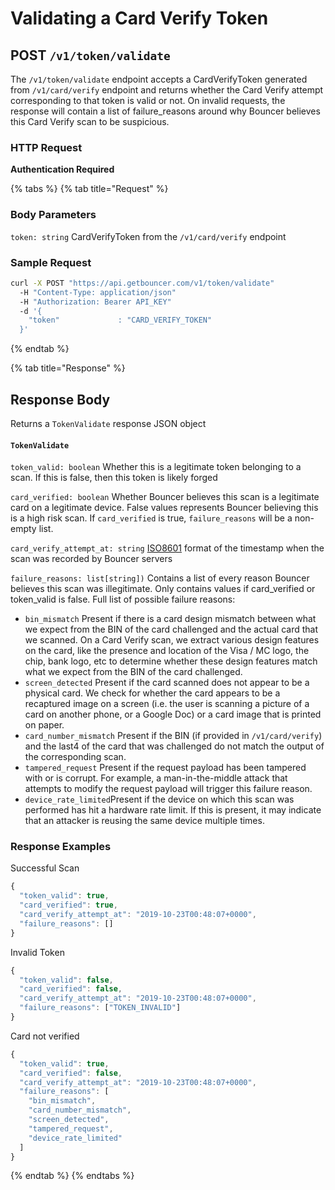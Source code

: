 # Validating a Card Verify Token

## **POST `/v1/token/validate`**

The `/v1/token/validate` endpoint accepts a CardVerifyToken generated from `/v1/card/verify` endpoint and returns whether the Card Verify attempt corresponding to that token is valid or not. On invalid requests, the response will contain a list of failure\_reasons around why Bouncer believes this Card Verify scan to be suspicious.

### HTTP Request

**Authentication Required**

{% tabs %}
{% tab title="Request" %}
### **Body Parameters**

`token: string` CardVerifyToken from the `/v1/card/verify` endpoint

### **Sample Request**

```bash
curl -X POST "https://api.getbouncer.com/v1/token/validate"
  -H "Content-Type: application/json"
  -H "Authorization: Bearer API_KEY"
  -d '{
    "token"             : "CARD_VERIFY_TOKEN"
  }'
```
{% endtab %}

{% tab title="Response" %}
## **Response Body**

Returns a `TokenValidate` response JSON object

#### `TokenValidate`

`token_valid: boolean` Whether this is a legitimate token belonging to a scan. If this is false, then this token is likely forged

`card_verified: boolean` Whether Bouncer believes this scan is a legitimate card on a legitimate device. False values represents Bouncer believing this is a high risk scan. If `card_verified` is true, `failure_reasons` will be a non-empty list.

`card_verify_attempt_at: string` [ISO8601](https://www.w3.org/TR/NOTE-datetime) format of the timestamp when the scan was recorded by Bouncer servers

`failure_reasons: list[string])` Contains a list of every reason Bouncer believes this scan was illegitimate. Only contains values if card\_verified or token\_valid is false. Full list of possible failure reasons:

* `bin_mismatch` Present if there is a card design mismatch between what we expect from the BIN of the card challenged and the actual card that we scanned. On a Card Verify scan, we extract various design features on the card, like the presence and location of the Visa / MC logo, the chip, bank logo, etc to determine whether these design features match what we expect from the BIN of the card challenged.
* `screen_detected` Present if the card scanned does not appear to be a physical card. We check for whether the card appears to be a recaptured image on a screen \(i.e. the user is scanning a picture of a card on another phone, or a Google Doc\) or a card image that is printed on paper.
* `card_number_mismatch` Present if the BIN \(if provided in `/v1/card/verify`\) and the last4 of the card that was challenged do not match the output of the corresponding scan.
* `tampered_request` Present if the request payload has been tampered with or is corrupt. For example, a man-in-the-middle attack that attempts to modify the request payload will trigger this failure reason.
* `device_rate_limited`Present if the device on which this scan was performed has hit a hardware rate limit. If this is present, it may indicate that an attacker is reusing the same device multiple times.

### Response Examples

Successful Scan

```javascript
{
  "token_valid": true,
  "card_verified": true,
  "card_verify_attempt_at": "2019-10-23T00:48:07+0000",
  "failure_reasons": []
}
```

Invalid Token

```javascript
{
  "token_valid": false,
  "card_verified": false,
  "card_verify_attempt_at": "2019-10-23T00:48:07+0000",
  "failure_reasons": ["TOKEN_INVALID"]
}
```

Card not verified

```javascript
{
  "token_valid": true,
  "card_verified": false,
  "card_verify_attempt_at": "2019-10-23T00:48:07+0000",
  "failure_reasons": [
    "bin_mismatch",
    "card_number_mismatch",
    "screen_detected",
    "tampered_request",
    "device_rate_limited"
  ]
}
```
{% endtab %}
{% endtabs %}

